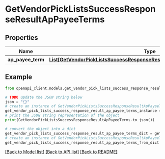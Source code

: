 # GetVendorPickListsSuccessResponseResultApPayeeTerms


## Properties

Name | Type | Description | Notes
------------ | ------------- | ------------- | -------------
**ap_payee_term** | [**List[GetVendorPickListsSuccessResponseResultApPayeeTermsApPayeeTermInner]**](GetVendorPickListsSuccessResponseResultApPayeeTermsApPayeeTermInner.md) |  | [optional] 

## Example

```python
from openapi_client.models.get_vendor_pick_lists_success_response_result_ap_payee_terms import GetVendorPickListsSuccessResponseResultApPayeeTerms

# TODO update the JSON string below
json = "{}"
# create an instance of GetVendorPickListsSuccessResponseResultApPayeeTerms from a JSON string
get_vendor_pick_lists_success_response_result_ap_payee_terms_instance = GetVendorPickListsSuccessResponseResultApPayeeTerms.from_json(json)
# print the JSON string representation of the object
print(GetVendorPickListsSuccessResponseResultApPayeeTerms.to_json())

# convert the object into a dict
get_vendor_pick_lists_success_response_result_ap_payee_terms_dict = get_vendor_pick_lists_success_response_result_ap_payee_terms_instance.to_dict()
# create an instance of GetVendorPickListsSuccessResponseResultApPayeeTerms from a dict
get_vendor_pick_lists_success_response_result_ap_payee_terms_from_dict = GetVendorPickListsSuccessResponseResultApPayeeTerms.from_dict(get_vendor_pick_lists_success_response_result_ap_payee_terms_dict)
```
[[Back to Model list]](../README.md#documentation-for-models) [[Back to API list]](../README.md#documentation-for-api-endpoints) [[Back to README]](../README.md)


